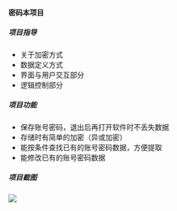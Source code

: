 #### 密码本项目

##### 项目指导

- 关于加密方式
- 数据定义方式
- 界面与用户交互部分
- 逻辑控制部分

##### 项目功能

- 保存账号密码，退出后再打开软件时不丢失数据
- 存储时有简单的加密（异或加密）
- 能按条件查找已有的账号密码数据，方便提取
- 能修改已有的账号密码数据

##### 项目截图

![](D:\Repository\ClassOne\MyPass_Demo1\Image\Image.png)